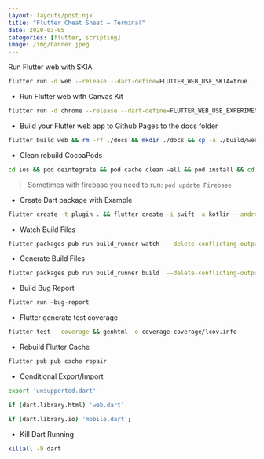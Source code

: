 ```yaml
---
layout: layouts/post.njk
title: "Flutter Cheat Sheet — Terminal"
date: 2020-03-05
categories: [flutter, scripting]
image: /img/banner.jpeg
---
```


Run Flutter web with SKIA

```bash
flutter run -d web --release --dart-define=FLUTTER_WEB_USE_SKIA=true
```

* Run Flutter web with Canvas Kit

```bash
flutter run -d chrome --release --dart-define=FLUTTER_WEB_USE_EXPERIMENTAL_CANVAS_TEXT=true
```

* Build your Flutter web app to Github Pages to the docs folder

```bash
flutter build web && rm -rf ./docs && mkdir ./docs && cp -a ./build/web/. ./docs/
```

* Clean rebuild CocoaPods

```bash
cd ios && pod deintegrate && pod cache clean —all && pod install && cd ..
```

> Sometimes with firebase you need to run: `pod update Firebase`

* Create Dart package with Example

```bash
flutter create -t plugin . && flutter create -i swift -a kotlin --androidx example
```

* Watch Build Files

```bash
flutter packages pub run build_runner watch  -—delete-conflicting-outputs
```

* Generate Build Files

```bash
flutter packages pub run build_runner build  -—delete-conflicting-outputs
```

* Build Bug Report

```bash
flutter run —bug-report
```

* Flutter generate test coverage

```bash
flutter test --coverage && genhtml -o coverage coverage/lcov.info
```

* Rebuild Flutter Cache

```bash
flutter pub pub cache repair
```

* Conditional Export/Import

```bash
export 'unsupported.dart'

if (dart.library.html) 'web.dart'

if (dart.library.io) 'mobile.dart';
```

* Kill Dart Running

```bash
killall -9 dart
```

